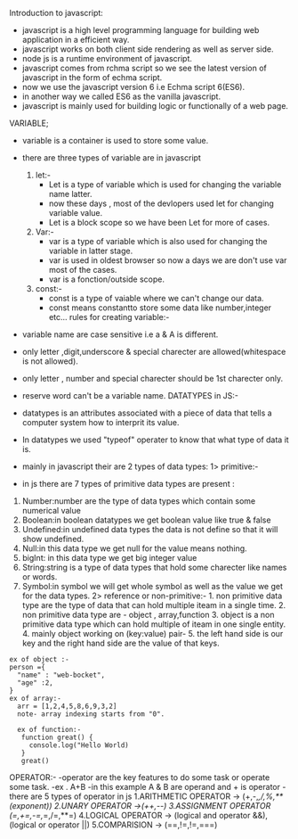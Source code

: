 Introduction to javascript:
 - javascript is a high level programming language for building web application  in a efficient way.
 - javascript works on both client side rendering as well as server side.
 - node js is a runtime environment of javascript.
 - javascript comes from rchma script so we see the latest version of javascript in the form of echma script.
 - now we use the javascript version 6 i.e Echma script 6(ES6).
 -  in another way we called ES6 as the vanilla javascript.
 - javascript is mainly used for building logic or functionally of a web page.

 VARIABLE;
  - variable is a container is used to store some value.
  - there are three types of variable are in javascript
    1. let:-
       - Let is a type of variable which is used for changing the variable name latter.
       - now these days , most of the devlopers used let for changing variable value.
       - Let is a block scope so we have been Let for more of cases.
    2. Var:-
       - var is a type of variable which is also used for changing the variable in latter stage.
       - var is used in oldest browser so now a days we are don't use var most of the cases.
       - var is a fonction/outside scope.
    3. const:-
       - const is a type of vaiable where we can't change our data.
       - const means constantto store some data like number,integer etc...
 rules for creating variable:-

  - variable name are case sensitive i.e a & A is different.
  - only letter ,digit,underscore & special charecter are allowed(whitespace is not allowed).
  - only letter , number and special charecter should be 1st charecter only.
  - reserve word can't be a  variable name.
DATATYPES in JS:-

  - datatypes is an attributes associated with a piece of data that tells a computer system how to interprit its value.
  - In datatypes we used "typeof" operater to know that what type of data it is.
  - mainly in javascript their are 2 types of data types:
  1> primitive:-
  - in js there are 7 types of primitive data types are present :
  1. Number:number are the type of data types which contain some numerical value
  2. Boolean:in boolean datatypes we get boolean value like true & false
  3. Undefined:in undefined data types the data is not define so that it will show undefined.
  4. Null:in this data type we get null for the value means nothing.
  5. bigInt: in this data type we get big integer value
  6. String:string is a type of data types that hold some charecter like names or words.
  7. Symbol:in symbol we will get whole symbol as well as the value we get for the data types.
  2> reference or non-primitive:-
    1. non primitive data type are the type of data that can hold multiple iteam in a single time.
    2. non primitive data type are - object , array,function
    3. object is a non primitive data type which can hold multiple of iteam in one single entity.
    4. mainly object working on (key:value) pair-
    5. the left hand side is our key and the right hand side are the value of that keys.

     
    ex of object :- 
    person ={
      "name" : "web-bocket",
      "age" :2,
    }
    ex of array:-
      arr = [1,2,4,5,8,6,9,3,2]
      note- array indexing starts from "0".

      ex of function:-
       function great() {
         console.log("Hello World)
       }
       great()
   
   OPERATOR:-
    -operator are the key features to do some task or operate some task.
    -ex . A+B
    -in this example A & B are operand and + is operator
    - there are 5 types of operator in js
    1.ARITHMETIC OPERATOR -> (+,-,*,/,%,**(exponent))
    2.UNARY OPERATOR ->(++,--)
    3.ASSIGNMENT OPERATOR (=,+=,-=,*=,/=,**=)
    4.LOGICAL OPERATOR -> (logical and operator &&),(logical or operator ||)
    5.COMPARISION -> (==,!=,!=,===)